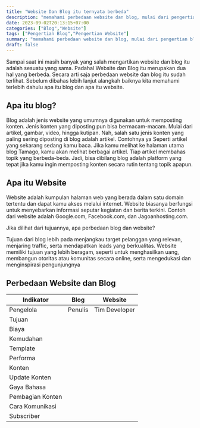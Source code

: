 ```yaml
---
title: "Website Dan Blog itu ternyata berbeda"
description: "memahami perbedaan website dan blog, mulai dari pengertian blog dan pengertian website sampai persamaannya"
date: 2023-09-02T20:13:15+07:00
categories: ["Blog","Website"]
tags: ["Pengertian Blog","Pengertian Website"]
summary: "memahami perbedaan website dan blog, mulai dari pengertian blog dan pengertian website sampai persamaannya"
draft: false
---
```


Sampai saat ini masih banyak yang salah mengartikan website dan blog itu adalah sesuatu yang sama. Padahal Website dan Blog itu merupakan dua hal yang berbeda. Secara arti saja perbedaan website dan blog itu sudah terlihat. Sebelum dibahas lebih lanjut alangkah baiknya kita memahami terlebih dahulu apa itu blog dan apa itu website.

## Apa itu blog?
Blog adalah jenis website yang umumnya digunakan untuk memposting konten. Jenis konten yang diposting pun bisa bermacam-macam. Mulai dari artikel, gambar, video, hingga kutipan. Nah, salah satu jenis konten yang paling sering diposting di blog adalah artikel. Contohnya ya Seperti artikel yang sekarang sedang kamu baca. Jika kamu melihat ke halaman utama blog Tamago, kamu akan melihat berbagai artikel. Tiap artikel membahas topik yang berbeda-beda. Jadi, bisa dibilang blog adalah platform yang tepat jika kamu ingin memposting konten secara rutin tentang topik apapun.

## Apa itu Website
Website adalah kumpulan halaman web yang berada dalam satu domain tertentu dan dapat kamu akses melalui internet. Website biasanya berfungsi untuk menyebarkan informasi seputar kegiatan dan berita terkini. Contoh dari website adalah Google.com, Facebook.com, dan Jagoanhosting.com.

Jika dilihat dari tujuannya, apa perbedaan blog dan website? 

Tujuan dari blog lebih pada menjangkau target pelanggan yang relevan, menjaring traffic, serta mendapatkan leads yang berkualitas. Website memiliki tujuan yang lebih beragam, seperti untuk menghasilkan uang, membangun otoritas atau komunitas secara online, serta mengedukasi dan menginspirasi pengunjungnya

## Perbedaan Website dan Blog

| Indikator        | Blog     | Website       |
| ---------------- | -------- | --------------|
| Pengelola        | Penulis  | Tim Developer |
| Tujuan           |
| Biaya            |
| Kemudahan        |
| Template         |
| Performa         |
| Konten           |
| Update Konten    |
| Gaya Bahasa      |
| Pembagian Konten |
| Cara Komunikasi  |
| Subscriber       |